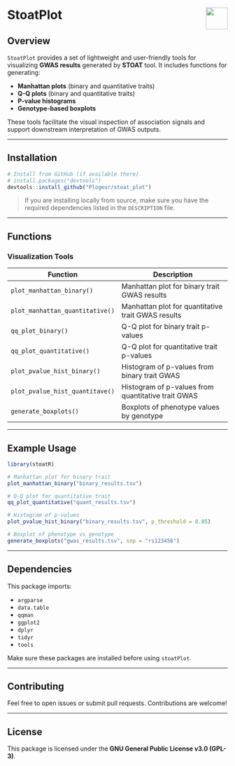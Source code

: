 # StoatPlot <img src="https://www.r-project.org/logo/Rlogo.png" align="right" height="50"/>

<!-- **Version**: 0.1.0  
**License**: GPL-3  
**Author**: Matis Alias-Bagarre  
**Contact**: matis.alias-bagarre@inserm.fr
-->

## Overview

`StoatPlot` provides a set of lightweight and user-friendly tools for visualizing **GWAS results** generated by **STOAT** tool. It includes functions for generating:

- **Manhattan plots** (binary and quantitative traits)
- **Q-Q plots** (binary and quantitative traits)
- **P-value histograms**
- **Genotype-based boxplots**

These tools facilitate the visual inspection of association signals and support downstream interpretation of GWAS outputs.

---

## Installation

```r
# Install from GitHub (if available there)
# install.packages("devtools")
devtools::install_github("Plogeur/stoat_plot")
```

> If you are installing locally from source, make sure you have the required dependencies listed in the `DESCRIPTION` file.

---

## Functions

### Visualization Tools

| Function                        | Description                                        |
| ------------------------------- | -------------------------------------------------- |
| `plot_manhattan_binary()`       | Manhattan plot for binary trait GWAS results       |
| `plot_manhattan_quantitative()` | Manhattan plot for quantitative trait GWAS results |
| `qq_plot_binary()`              | Q-Q plot for binary trait p-values                 |
| `qq_plot_quantitative()`        | Q-Q plot for quantitative trait p-values           |
| `plot_pvalue_hist_binary()`     | Histogram of p-values from binary trait GWAS       |
| `plot_pvalue_hist_quantitave()` | Histogram of p-values from quantitative trait GWAS |
| `generate_boxplots()`           | Boxplots of phenotype values by genotype           |

---

## Example Usage

```r
library(stoatR)

# Manhattan plot for binary trait
plot_manhattan_binary("binary_results.tsv")

# Q-Q plot for quantitative trait
qq_plot_quantitative("quant_results.tsv")

# Histogram of p-values
plot_pvalue_hist_binary("binary_results.tsv", p_threshold = 0.05)

# Boxplot of phenotype vs genotype
generate_boxplots("gwas_results.tsv", snp = "rs123456")
```

---

## Dependencies

This package imports:

* `argparse`
* `data.table`
* `qqman`
* `ggplot2`
* `dplyr`
* `tidyr`
* `tools`

Make sure these packages are installed before using `stoatPlot`.

---

## Contributing

Feel free to open issues or submit pull requests. Contributions are welcome!

---

## License

This package is licensed under the **GNU General Public License v3.0 (GPL-3)**.
